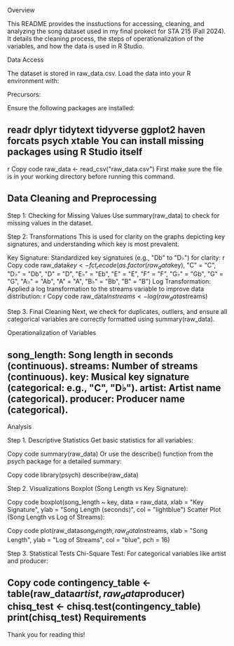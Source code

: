 Overview

This README provides the insstuctions for accessing, cleaning, and analyzing the song dataset used in my final prokect for STA 215 (Fall 2024). It details the cleaning process, the steps of operationalization of the variables, and how the data is used in R Studio.

Data Access

The dataset is stored in raw_data.csv. Load the data into your R environment with:

Precursors: 

Ensure the following packages are installed:

readr
dplyr
tidytext
tidyverse
ggplot2
haven
forcats
psych
xtable
You can install missing packages using R Studio itself
----------------------------------------------------------------------------------------------------------------------------------------
r
Copy code
raw_data <- read_csv("raw_data.csv")
First make sure the file is in your working directory before running this command.

Data Cleaning and Preprocessing
-----------------------------------------------------------------------------------------------------------------------------------------
Step 1: Checking for Missing Values
Use summary(raw_data) to check for missing values in the dataset.

Step 2: Transformations
This is used for clarity on the graphs depicting key signatures, and understanding which key is most prevalent.

Key Signature: Standardized key signatures (e.g., "Db" to "D♭") for clarity:
r
Copy code
raw_data$key <- fct_recode(as.factor(raw_data$key), 
                           "C" = "C", "D♭" = "Db", "D" = "D", "E♭" = "Eb", 
                           "E" = "E", "F" = "F", "G♭" = "Gb", "G" = "G", 
                           "A♭" = "Ab", "A" = "A", "B♭" = "Bb", "B" = "B")
Log Transformation: Applied a log transformation to the streams variable to improve data distribution:
r
Copy code
raw_data$lnstreams <- log(raw_data$streams)

Step 3. Final Cleaning
Next, we check for duplicates, outliers, and ensure all categorical variables are correctly formatted using summary(raw_data).

Operationalization of Variables

song_length: Song length in seconds (continuous).
streams: Number of streams (continuous).
key: Musical key signature (categorical: e.g., "C", "D♭").
artist: Artist name (categorical).
producer: Producer name (categorical).
-----------------------------------------------------------------------------------------------------------------------------------------
Analysis

Step 1. Descriptive Statistics
Get basic statistics for all variables:

Copy code
summary(raw_data)
Or use the describe() function from the psych package for a detailed summary:

Copy code
library(psych)
describe(raw_data)

Step 2. Visualizations
Boxplot (Song Length vs Key Signature):

Copy code
boxplot(song_length ~ key, data = raw_data, xlab = "Key Signature", ylab = "Song Length (seconds)", col = "lightblue")
Scatter Plot (Song Length vs Log of Streams):

Copy code
plot(raw_data$song_length, raw_data$lnstreams, xlab = "Song Length", ylab = "Log of Streams", col = "blue", pch = 16)

Step 3. Statistical Tests
Chi-Square Test: For categorical variables like artist and producer:

Copy code
contingency_table <- table(raw_data$artist, raw_data$producer)
chisq_test <- chisq.test(contingency_table)
print(chisq_test)
Requirements
-----------------------------------------------------------------------------------------------------------------------------------------

Thank you for reading this!
